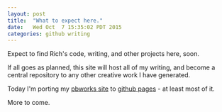 ```yaml
---
layout: post
title:  "What to expect here."
date:   Wed Oct  7 15:35:02 PDT 2015
categories: github writing 
---
```

Expect to find Rich's code, writing, and other projects here, soon.

If all goes as planned, this site will host all of my writing, and become a central repository to any other creative work I have generated.
 
Today I'm porting my [pbworks site][pbworks-site] to [github pages][github-pages] - at least most of it.  

More to come. 

[pbworks-site]: http://richbodo.pbworks.com
[github-pages]:   https://pages.github.com
